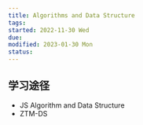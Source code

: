```yaml
---
title: Algorithms and Data Structure
tags:   
started: 2022-11-30 Wed
due: 
modified: 2023-01-30 Mon
status: 
---
```

## 学习途径
- JS Algorithm and Data Structure
- ZTM-DS